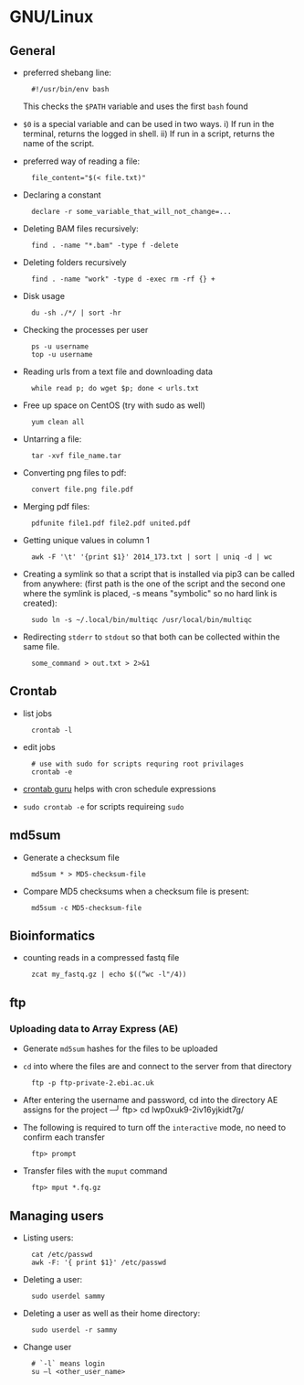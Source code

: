 # GNU/Linux

## General

- preferred shebang line:

        #!/usr/bin/env bash

  This checks the `$PATH` variable and uses the first `bash` found

- `$0` is a special variable and can be used in two ways. i) If run in the terminal, returns the logged in shell. ii) If run in a script, returns the name of the script.

- preferred way of reading a file:

        file_content="$(< file.txt)"

- Declaring a constant

        declare -r some_variable_that_will_not_change=...

- Deleting BAM files recursively:

        find . -name "*.bam" -type f -delete

- Deleting folders recursively

        find . -name "work" -type d -exec rm -rf {} +

- Disk usage

        du -sh ./*/ | sort -hr

- Checking the processes per user

        ps -u username
        top -u username

- Reading urls from a text file and downloading data

        while read p; do wget $p; done < urls.txt

- Free up space on CentOS (try with sudo as well)

        yum clean all

- Untarring a file:

        tar -xvf file_name.tar

- Converting png files to pdf:

        convert file.png file.pdf

- Merging pdf files:

        pdfunite file1.pdf file2.pdf united.pdf

- Getting unique values in column 1

        awk -F '\t' '{print $1}' 2014_173.txt | sort | uniq -d | wc

- Creating a symlink so that a script that is installed via pip3 can be called from anywhere: (first path is the one of the script and the second one where the symlink is placed, -s means "symbolic" so no hard link is created):

        sudo ln -s ~/.local/bin/multiqc /usr/local/bin/multiqc

- Redirecting `stderr` to `stdout` so that both can be collected within the same file.

        some_command > out.txt > 2>&1

## Crontab

- list jobs

        crontab -l

- edit jobs

        # use with sudo for scripts requring root privilages
        crontab -e

- [crontab guru](https://crontab.guru/) helps with cron schedule expressions

- `sudo crontab -e` for scripts requireing `sudo`

## md5sum

- Generate a checksum file

        md5sum * > MD5-checksum-file

- Compare MD5 checksums when a checksum file is present:

        md5sum -c MD5-checksum-file

## Bioinformatics

- counting reads in a compressed fastq file

        zcat my_fastq.gz | echo $((“wc -l"/4))

## ftp

### Uploading data to Array Express (AE)

- Generate `md5sum` hashes for the files to be uploaded

- `cd` into where the files are and connect to the server from that directory

        ftp -p ftp-private-2.ebi.ac.uk


- After entering the username and password, cd into the directory AE assigns for the project
  ─╯
  ftp> cd lwp0xuk9-2iv16yjkidt7g/

- The following is required to turn off the `interactive` mode, no need to confirm each transfer

        ftp> prompt

- Transfer files with the `muput` command

        ftp> mput *.fq.gz

## Managing users

- Listing users:

        cat /etc/passwd
        awk -F: '{ print $1}' /etc/passwd

- Deleting a user:

        sudo userdel sammy

- Deleting a user as well as their home directory:

        sudo userdel -r sammy

- Change user

        # `-l` means login
        su –l <other_user_name>
